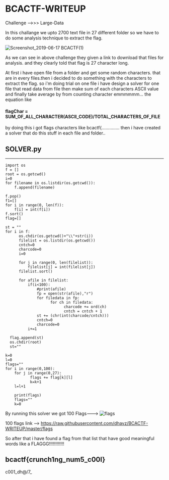 # BCACTF-WRITEUP



Challenge -->>>  Large-Data

In this challange we upto 2700 text file in 27 different folder so we have to do some analysis technique to extract the flag.

![Screenshot_2019-06-17 BCACTF(1)](https://user-images.githubusercontent.com/42002820/59654705-12153a80-91b5-11e9-9aeb-0ed4892cb612.png)


As we can see in above challenge they given a link to download that files for analysis. and they clearly told that flag is 27 character long.

At first i have open file from a folder and get some random characters. that are in every files.then i decided to do something with the characters to extract the flag. so i'm doing trial on one file i have design a solver for one file that read data from file then make sum of each characters ASCII value and finally take average by from counting character emmmmmm... the equation like

####  flagChar = SUM_OF_ALL_CHARACTER(ASCII_CODE)/TOTAL_CHARACTERS_OF_FILE
  
by doing this i got flags characters like bcactf{.............. then i have created a solver that do this stuff in each file and folder..

## SOLVER.py
------------------------------------------------------------  

    import os
    f = []
    root = os.getcwd()
    i=0
    for filename in os.listdir(os.getcwd()):
        f.append(filename)

    f.pop()
    f1=[]
    for i in range(0, len(f)): 
        f[i] = int(f[i])
    f.sort()
    flag=[]

    st = ""
    for i in f:
          os.chdir(os.getcwd()+"\\"+str(i))
          filelist = os.listdir(os.getcwd())
          cntch=0
          charcode=0
          i=0
          
          for j in range(0, len(filelist)): 
              filelist[j] = int(filelist[j])
          filelist.sort()
      
          for afile in filelist:
              if(i<100):
                  #print(afile)
                  fp = open(str(afile),"r")
                  for filedata in fp:
                        for ch in filedata:
                              charcode += ord(ch)
                              cntch = cntch + 1 
                  st += (chr(int(charcode/cntch)))
                  cntch=0
                  charcode=0
              i+=1
      
      flag.append(st)
      os.chdir(root)
      st=""
    
    k=0
    l=0
    flags=""
    for i in range(0,100):
        for j in range(0,27):
               flags += flag[k][l]
               k=k+1
        l=l+1
     
        print(flags)
        flags=""
        k=0


By running this solver we got 100 Flags--->
![flags](https://user-images.githubusercontent.com/42002820/59613123-f7eb4600-913b-11e9-9765-30502175cafc.png)

100 flags link -->
https://raw.githubusercontent.com/dhavz/BCACTF-WRITEUP/master/flags


So after that i have found a flag from that list that have good meaningful words like a FLAGGG!!!!!!!!!!!!

## bcactf{crunch1ng_num5_c00l}

c001_dh@\/7_
